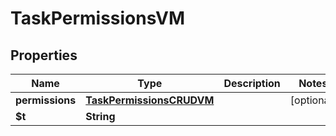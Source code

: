 

# TaskPermissionsVM


## Properties

| Name | Type | Description | Notes |
|------------ | ------------- | ------------- | -------------|
|**permissions** | [**TaskPermissionsCRUDVM**](TaskPermissionsCRUDVM.md) |  |  [optional] |
|**$t** | **String** |  |  |



